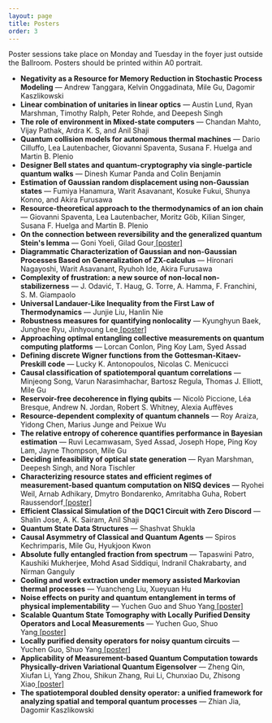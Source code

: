 ```yaml
---
layout: page
title: Posters
order: 3
---
```


<!---![Garden By the Bay](/garden_bay.jpg)--->

<!---![Merlion](/merlion.jpg)--->

Poster sessions take place on Monday and Tuesday in the foyer just outside the Ballroom. Posters should be printed within A0 portrait.  

* **Negativity as a Resource for Memory Reduction in Stochastic Process Modeling** &mdash; Andrew Tanggara, Kelvin Onggadinata, Mile Gu, Dagomir Kaszlikowski
* **Linear combination of unitaries in linear optics** &mdash; Austin Lund,  Ryan Marshman, Timothy Ralph, Peter Rohde, and Deepesh Singh
* **The role of environment in Mixed-state computers** &mdash; Chandan Mahto, Vijay Pathak, Ardra K. S, and Anil Shaji 
* **Quantum collision models for autonomous thermal machines** &mdash; Dario Cilluffo, Lea Lautenbacher, Giovanni Spaventa, Susana F. Huelga and Martin B. Plenio
* **Designer Bell states and quantum-cryptography via single-particle quantum walks** &mdash; Dinesh Kumar Panda and Colin Benjamin
* **Estimation of Gaussian random displacement using non-Gaussian states** &mdash; Fumiya Hanamura, Warit Asavanant, Kosuke Fukui, Shunya Konno, and Akira Furusawa
* **Resource-theoretical approach to the thermodynamics of an ion chain** &mdash; Giovanni Spaventa, Lea Lautenbacher, Moritz Göb, Kilian Singer, Susana F. Huelga and Martin B. Plenio
* **On the connection between reversibility and the generalized quantum Stein's lemma** &mdash; Goni Yoeli, Gilad Gour<a href="https://drive.google.com/file/d/13_SSskjDWkfnhRtwTuAH0yiCf1-IWZNr/view?usp=sharing">&nbsp;[poster]</a>
* **Diagrammatic Characterization of Gaussian and non-Gaussian Processes Based on Generalization of ZX-calculus** &mdash; Hironari Nagayoshi, Warit Asavanant, Ryuhoh Ide, Akira Furusawa
* **Complexity of frustration: a new source of non-local non-stabilizerness** &mdash; J. Odavić, T. Haug, G. Torre, A. Hamma, F. Franchini, S. M. Giampaolo
* **Universal Landauer-Like Inequality from the First Law of Thermodynamics** &mdash; Junjie Liu, Hanlin Nie
* **Robustness measures for quantifying nonlocality** &mdash; Kyunghyun Baek, Junghee Ryu, Jinhyoung Lee<a href="https://drive.google.com/file/d/1tkeiThdcnWzOWRiHso8TRkPTioEeeIYu/view?usp=sharing">&nbsp;[poster]</a>
* **Approaching optimal entangling collective measurements on quantum computing platforms** &mdash; Lorcan Conlon, Ping Koy Lam, Syed Assad
* **Defining discrete Wigner functions from the Gottesman-Kitaev-Preskill code** &mdash; Lucky K. Antonopoulos, Nicolas C. Menicucci
* **Causal classification of spatiotemporal quantum correlations** &mdash; Minjeong Song, Varun Narasimhachar, Bartosz Regula, Thomas J. Elliott, Mile Gu
* **Reservoir-free decoherence in flying qubits** &mdash; Nicolò Piccione, Léa Bresque, Andrew N. Jordan, Robert S. Whitney, Alexia Auffèves
* **Resource-dependent complexity of quantum channels** &mdash; Roy Araiza, Yidong Chen, Marius Junge and Peixue Wu 
* **The relative entropy of coherence quantifies performance in Bayesian estimation** &mdash; Ruvi Lecamwasam, Syed Assad, Joseph Hope, Ping Koy Lam, Jayne Thompson, Mile Gu
* **Deciding infeasibility of optical state generation** &mdash; Ryan Marshman, Deepesh Singh, and Nora Tischler
* **Characterizing resource states and efficient regimes of measurement-based quantum computation on NISQ devices** &mdash; Ryohei Weil, Arnab Adhikary, Dmytro Bondarenko, Amritabha Guha, Robert Raussendorf<a href="https://drive.google.com/file/d/1tzo-n3M1UdNO9L4tZuks_z9UO2wvYFZD/view?usp=sharing">&nbsp;[poster]</a>
* **Efficient Classical Simulation of the DQC1 Circuit with Zero Discord** &mdash; Shalin Jose, A. K. Sairam, Anil Shaji
* **Quantum State Data Structures** &mdash; Shashvat Shukla
* **Causal Asymmetry of Classical and Quantum Agents** &mdash; Spiros Kechrimparis, Mile Gu, Hyukjoon Kwon
* **Absolute fully entangled fraction from spectrum** &mdash; Tapaswini Patro, Kaushiki Mukherjee, Mohd Asad Siddiqui, Indranil Chakrabarty, and Nirman Ganguly
* **Cooling and work extraction under memory assisted Markovian thermal processes** &mdash; Yuancheng Liu, Xueyuan Hu
* **Noise effects on purity and quantum entanglement in terms of physical implementability** &mdash; Yuchen Guo and Shuo Yang<a href="https://drive.google.com/file/d/1WhdubZxgfmswCkY0bi1gvWuYEYbcvPUu/view?usp=sharing">&nbsp;[poster]</a>
* **Scalable Quantum State Tomography with Locally Purified Density Operators and Local Measurements** &mdash; Yuchen Guo, Shuo Yang<a href="https://drive.google.com/file/d/1dqApjVQKatW4eGPB_0gpgmoR2FdEaJj6/view?usp=sharing">&nbsp;[poster]</a>
* **Locally purified density operators for noisy quantum circuits** &mdash; Yuchen Guo, Shuo Yang<a href="https://drive.google.com/file/d/1nOc5dkCet5wg9RTE4Q8xmx3bb6fbdT4C/view?usp=sharing">&nbsp;[poster]</a>
* **Applicability of Measurement-based Quantum Computation towards Physically-driven Variational Quantum Eigensolver** &mdash; Zheng Qin, Xiufan Li, Yang Zhou, Shikun Zhang, Rui Li, Chunxiao Du, Zhisong Xiao<a href="https://drive.google.com/file/d/1BGsjhKij8griJx_H3cL5ftGd9_EKEPht/view?usp=sharing">&nbsp;[poster]</a>
* **The spatiotemporal doubled density operator: a unified framework for analyzing spatial and temporal quantum processes** &mdash; Zhian Jia, Dagomir Kaszlikowski
